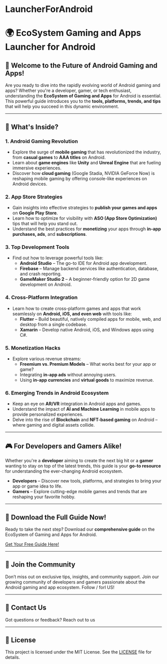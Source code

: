 # LauncherForAndroid

# 🌍 EcoSystem Gaming and Apps Launcher for Android

## 📲 Welcome to the Future of Android Gaming and Apps!

Are you ready to dive into the rapidly evolving world of Android gaming and apps? Whether you're a developer, gamer, or tech enthusiast, understanding the **EcoSystem of Gaming and Apps** for Android is essential. This powerful guide introduces you to the **tools, platforms, trends, and tips** that will help you succeed in this dynamic environment.

---

## 🚀 What's Inside?

### 1. **Android Gaming Revolution**
   - Explore the surge of **mobile gaming** that has revolutionized the industry, from **casual games** to **AAA titles** on Android.
   - Learn about **game engines** like **Unity** and **Unreal Engine** that are fueling immersive experiences.
   - Discover how **cloud gaming** (Google Stadia, NVIDIA GeForce Now) is reshaping mobile gaming by offering console-like experiences on Android devices.

### 2. **App Store Strategies**
   - Gain insights into effective strategies to **publish your games and apps** on **Google Play Store**.
   - Learn how to optimize for visibility with **ASO (App Store Optimization)** tips that will help you stand out.
   - Understand the best practices for **monetizing** your apps through **in-app purchases, ads**, and **subscriptions**.

### 3. **Top Development Tools**
   - Find out how to leverage powerful tools like:
     - **Android Studio** – The go-to IDE for Android app development.
     - **Firebase** – Manage backend services like authentication, database, and crash reporting.
     - **GameMaker Studio 2** – A beginner-friendly option for 2D game development on Android.

### 4. **Cross-Platform Integration**
   - Learn how to create cross-platform games and apps that work seamlessly on **Android, iOS, and even web** with tools like:
     - **Flutter** – Build beautiful, natively compiled apps for mobile, web, and desktop from a single codebase.
     - **Xamarin** – Develop native Android, iOS, and Windows apps using C#.

### 5. **Monetization Hacks**
   - Explore various revenue streams:
     - **Freemium vs. Premium Models** – What works best for your app or game?
     - Integrating **in-app ads** without annoying users.
     - Using **in-app currencies** and **virtual goods** to maximize revenue.
  
### 6. **Emerging Trends in Android Ecosystem**
   - Keep an eye on **AR/VR** integration in Android apps and games.
   - Understand the impact of **AI and Machine Learning** in mobile apps to provide personalized experiences.
   - Delve into the rise of **Blockchain** and **NFT-based gaming** on Android – where gaming and digital assets collide.

---

## 🎮 For Developers and Gamers Alike!

Whether you're a **developer** aiming to create the next big hit or a **gamer** wanting to stay on top of the latest trends, this guide is your **go-to resource** for understanding the ever-changing Android ecosystem. 

- **Developers** – Discover new tools, platforms, and strategies to bring your app or game idea to life.
- **Gamers** – Explore cutting-edge mobile games and trends that are reshaping your favorite hobby.

---

## 🔗 Download the Full Guide Now!

Ready to take the next step? Download our **comprehensive guide** on the EcoSystem of Gaming and Apps for Android.

[Get Your Free Guide Here!](#)

---

## 👥 Join the Community

Don’t miss out on exclusive tips, insights, and community support. Join our growing community of developers and gamers passionate about the Android gaming and app ecosystem. Follow / forl US!


---

## 📧 Contact Us

Got questions or feedback? Reach out to us

---

## 📑 License

This project is licensed under the MIT License. See the [LICENSE](LICENSE) file for details.

